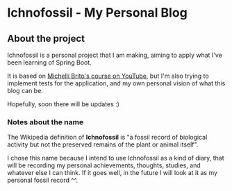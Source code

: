 # Ichnofossil - My Personal Blog
## About the project
Ichnofossil is a personal project that I am making, aiming to apply what I've been learning of Spring Boot.

It is based on [Michelli Brito's course on YouTube](https://www.youtube.com/playlist?list=PL8iIphQOyG-AdKMQWtt1bqdVm8QUnX7_S), but I'm also trying to implement tests for the application, and my own personal vision of what this blog can be.

Hopefully, soon there will be updates :)


### Notes about the name
The Wikipedia definition of **Ichnofossil** is "a fossil record of biological activity but not the preserved remains of the plant or animal itself".

I chose this name because I intend to use Ichnofossil as a kind of diary, that will be recording my personal achievements, thoughts, studies, and whatever else I can think. If it goes well, in the future I will look at it as my personal fossil record ^^. 
